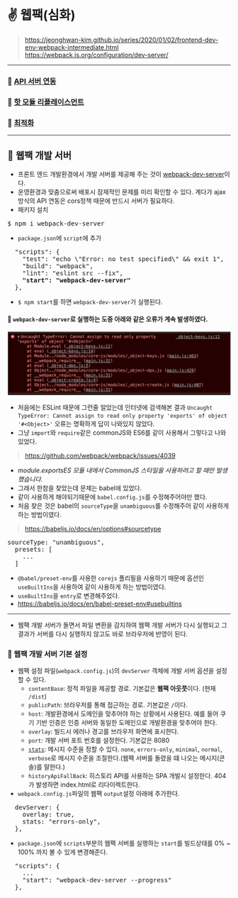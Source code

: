 # ✌ 웹팩(심화)
> https://jeonghwan-kim.github.io/series/2020/01/02/frontend-dev-env-webpack-intermediate.html
> https://webpack.js.org/configuration/dev-server/
---
### 🔸 [API 서버 연동](https://github.com/saseungmin/Webpack-Babel-Lint-tutorial/blob/master/webpack-study/API%EC%84%9C%EB%B2%84%EC%97%B0%EB%8F%99.md)
### 🔸 [핫 모듈 리플레이스먼트](https://github.com/saseungmin/Webpack-Babel-Lint-tutorial/blob/master/webpack-study/%ED%95%AB%20%EB%AA%A8%EB%93%88%20%EB%A6%AC%ED%94%8C%EB%A0%88%EC%9D%B4%EC%8A%A4%EB%A8%BC%ED%8A%B8.md)
### 🔸 [최적화](https://github.com/saseungmin/Webpack-Babel-Lint-tutorial/blob/master/webpack-study/%EC%B5%9C%EC%A0%81%ED%99%94.md)
---

## 🌈 웹팩 개발 서버
- 프론트 엔드 개발환경에서 개발 서버를 제공해 주는 것이  [webpack-dev-server](https://webpack.js.org/configuration/dev-server/)이다.
- 운영환경과 맞춤으로써 배포시 잠재적인 문제를 미리 확인할 수 있다. 계다가 ajax 방식의 API 연동은 cors정책 때문에 반드시 서버가 필요하다.
- 패키지 설치
<pre>
$ npm i webpack-dev-server
</pre>
- `package.json`에 `script`에 추가
<pre>
  "scripts": {
    "test": "echo \"Error: no test specified\" && exit 1",
    "build": "webpack",
    "lint": "eslint src --fix",
    <b>"start": "webpack-dev-server"</b>
  },
</pre>
- `$ npm start`를 하면 `webpack-dev-server`가 실행된다.

#### 📌 `webpack-dev-server`로 실행하는 도중 아래와 같은 오류가 계속 발생하였다.

![gg](./img/24.PNG)

- 처음에는 ESLint 때문에 그런줄 알았는데 인터넷에 검색해본 결과 `Uncaught TypeError: Cannot assign to read only property 'exports' of object '#<Object>'` 오류는 명확하게 답이 나와있지 않았다.
- 그냥 `import`와 `require`같은 commonJS와 ES6를 같이 사용해서 그렇다고 나와있었다.
> https://github.com/webpack/webpack/issues/4039

- *module.exportsES 모듈 내에서 CommonJS 스타일을 사용하려고 할 때만 발생했습니다.*
- 그래서 한참을 찾았는데 문제는 babel에 있었다.
- 같이 사용하게 해야되기때문에 `babel.config.js`를 수정해주어야만 했다.
- 처음 찾은 것은 babel의 `sourceType`을 `unambiguous`롤 수정해주어 같이 사용하게 하는 방법이였다.
> https://babeljs.io/docs/en/options#sourcetype
<pre>
sourceType: "unambiguous",
  presets: [
    ...
  ]
</pre>
- `@babel/preset-env`를 사용한 `corejs` 폴리필을 사용하기 때문에 옵션인 `useBuiltIns`을 사용하여 같이 사용하게 하는 방법이였다.
- `useBuiltIns`을 `entry`로 변경해주었다.
- https://babeljs.io/docs/en/babel-preset-env#usebuiltins


---

- 웹팩 개발 서버가 돌면서 파일 변환을 감지하여 웹팩 개발 서버가 다시 실행되고 그 결과가 서버를 다시 실행하지 않고도 바로 브라우저에 반영이 된다.


### 🔸 웹팩 개발 서버 기본 설정
- 웹팩 설정 파일(`webpack.config.js`)의 `devServer` 객체에 개발 서버 옵션을 설정할 수 있다.
  - `contentBase`: 정적 파일을 제공할 경로. 기본값은 **웹팩 아웃풋**이다. (현재 `/dist`)
  - `publicPath`: 브라우저를 통해 접근하는 경로. 기본값은 `/`이다.
  - `host`: 개발환경에서 도메인을 맞추어야 하는 상황에서 사용된다. 예를 들어 쿠기 기반 인증은 인증 서버와 동일한 도메인으로 개발환경을 맞추어야 한다.
  - `overlay`: 빌드시 에러나 경고를 브라우저 화면에 표시한다.
  - `port`: 개발 서버 포트 번호를 설정한다. 기본값은 8080
  - [`stats`](https://webpack.js.org/configuration/dev-server/#devserverstats-): 메시지 수준을 정할 수 있다. `none`, `errors-only`, `minimal`, `normal`, `verbose`로 메시지 수준을 조절한다.(웹팩 서버를 돌렸을 떄 나오는 메시지(콘솔)를 말한다.)
  - `historyApiFallBack`: 히스토리 API를 사용하는 SPA 개발시 설정한다. 404가 발생하면 index.html로 리다이렉트한다.
- `webpack.config.js`파일의 웹팩 `output`설정 아래에 추가한다.
<pre>
  devServer: {
    overlay: true,
    stats: "errors-only",
  },
</pre>
- `package.json`에 `scripts`부분의 웹팩 서버를 실행하는 `start`를 빌드상태를 0% ~ 100% 까지 볼 수 있게 변경해준다.
<pre>
  "scripts": {
    ...
    "start": "webpack-dev-server --progress"
  },
</pre>